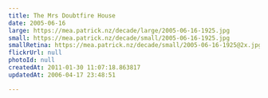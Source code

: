 ```yaml
---
title: The Mrs Doubtfire House
date: 2005-06-16
large: https://mea.patrick.nz/decade/large/2005-06-16-1925.jpg
small: https://mea.patrick.nz/decade/small/2005-06-16-1925.jpg
smallRetina: https://mea.patrick.nz/decade/small/2005-06-16-1925@2x.jpg
flickrUrl: null
photoId: null
createdAt: 2011-01-30 11:07:18.863817
updatedAt: 2006-04-17 23:48:51

---
```


